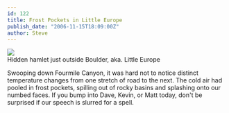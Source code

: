 ```yaml
---
id: 122
title: Frost Pockets in Little Europe
publish_date: "2006-11-15T18:09:00Z"
author: Steve
---
```

![](http://www.flagstafffrenzy.org/wp-content/uploads/2006/11/hamlet.jpg)  
Hidden hamlet just outside Boulder, aka. Little Europe

Swooping down Fourmile Canyon, it was hard not to notice distinct temperature changes from one stretch of road to the next. The cold air had pooled in frost pockets, spilling out of rocky basins and splashing onto our numbed faces. If you bump into Dave, Kevin, or Matt today, don't be surprised if our speech is slurred for a spell.
